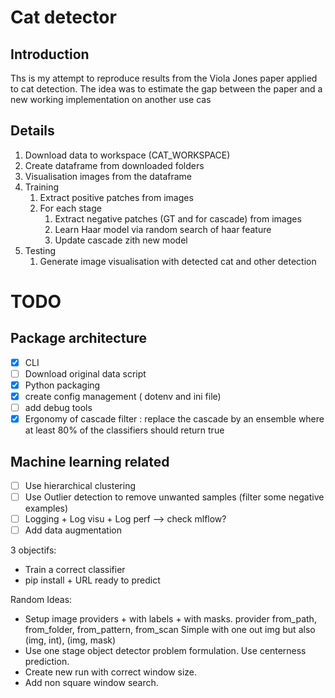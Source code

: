 # Cat detector

## Introduction

Ths is my attempt to reproduce results from the Viola Jones 
paper applied to cat detection. The idea was to estimate the gap
between the paper and a new working implementation on another use cas


## Details

1. Download data to workspace (CAT_WORKSPACE)
2. Create dataframe from downloaded folders
3. Visualisation images from the dataframe
4. Training
    1. Extract positive patches from images
    2. For each stage
        1. Extract negative patches (GT and for cascade) from images
        2. Learn Haar model via random search of haar feature
        3. Update cascade zith new model
5. Testing
    1. Generate image visualisation with detected cat and other detection
    
    
# TODO

## Package architecture

- [X] CLI
- [ ] Download original data script
- [X] Python packaging
- [X] create config management ( dotenv and ini file)
- [ ] add debug tools
- [X] Ergonomy of cascade filter : replace the cascade by an ensemble where at least 80% of the classifiers should return true 

## Machine learning related

- [ ] Use hierarchical clustering
- [ ] Use Outlier detection to remove unwanted samples (filter some negative examples)
- [ ] Logging + Log visu + Log perf --> check mlflow?
- [ ] Add data augmentation

3 objectifs:
- Train a correct classifier
- pip install + URL ready to predict

Random Ideas: 

- Setup image providers + with labels + with masks. provider from_path, from_folder, from_pattern, from_scan
    Simple with one out img but also (img, int), (img, mask) 
- Use one stage object detector problem formulation. Use centerness prediction. 
- Create new run with correct window size.
- Add non square window search.
